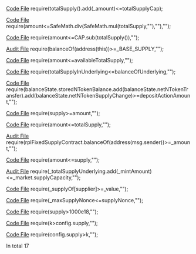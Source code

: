
[Code File](../repos/2023-01-rocket-pool-atlas-v1.2/rocketpool/contracts/contract/token/temp/RocketTokenDummyRPL.sol#L45)
require(totalSupply().add(_amount)<=totalSupplyCap);

[Code File](../repos/2021-04-gitcoin-token-distribution/governance/contracts/GTC.sol#L134)
require(amount<=SafeMath.div(SafeMath.mul(totalSupply,""),""),"");

[Code File](../repos/2020-10-skale-network/skale-manager/contracts/SkaleToken.sol#L80)
require(amount<=CAP.sub(totalSupply()),"");

[Audit File](../audits/2020-12-1inch-liquidity-protocol.md#L1078)
require(balanceOf(address(this))>=_BASE_SUPPLY,"");

[Code File](../repos/2021-02-pooltogether/pooltogether-pool-contracts/contracts/token-faucet/TokenFaucet.sol#L118)
require(amount<=availableTotalSupply,"");

[Code File](../repos/2022-07-notional-finance/contracts-v2/contracts/external/adapters/nwToken.sol#L136)
require(totalSupplyInUnderlying<=balanceOfUnderlying,"");

[Code File](../repos/2022-07-notional-finance/contracts-v2/contracts/external/actions/BatchAction.sol#L363)
require(balanceState.storedNTokenBalance.add(balanceState.netNTokenTransfer).add(balanceState.netNTokenSupplyChange)>=depositActionAmount,"");

[Code File](../repos/2022-11-forta-delegated-staking/forta-contracts/contracts/components/_old/staking/FortaStaking_0_1_1.sol#L3244)
require(supply>=amount,"");

[Code File](../repos/2021-07-connext-nxtp-noncustodial-xchain-transfer-protocol/nxtp/packages/deployments/contracts/contracts/core/connext/libraries/SwapUtilsExternal.sol#L612)
require(amount<=totalSupply,"");

[Audit File](../audits/2021-04-rocketpool.md#L863)
require(rplFixedSupplyContract.balanceOf(address(msg.sender))>=_amount,"");

[Code File](../repos/2020-06-bancor-v2-amm-security-audit/contracts-solidity/contracts/converter/types/standard-pool/StandardPoolConverter.sol#L1145)
require(amount<=supply,"");

[Audit File](../audits/2021-03-dforce-lending-protocol-review.md#L432)
require(_totalSupplyUnderlying.add(_mintAmount)<=_market.supplyCapacity,"");

[Code File](../repos/2020-06-amp/amp-token-contracts/contracts/mocks/ExampleCollateralManager.sol#L322)
require(_supplyOf[supplier]>=_value,"");

[Code File](../repos/2020-06-amp/flexa-collateral-manager/contracts/FlexaCollateralManager.sol#L1179)
require(_maxSupplyNonce<=supplyNonce,"");

[Code File](../repos/2020-07-mstable-1.1/mStable-contracts/contracts/z_mocks/governance/MockBVault.sol#L25)
require(supply>1000e18,"");

[Code File](../repos/2020-07-mstable-1.1/mStable-contracts/contracts/masset/Masset.sol#L871)
require(k>config.supply,"");

[Code File](../repos/2020-07-mstable-1.1/mStable-contracts/contracts/masset/Masset.sol#L884)
require(config.supply>k,"");

In total 17